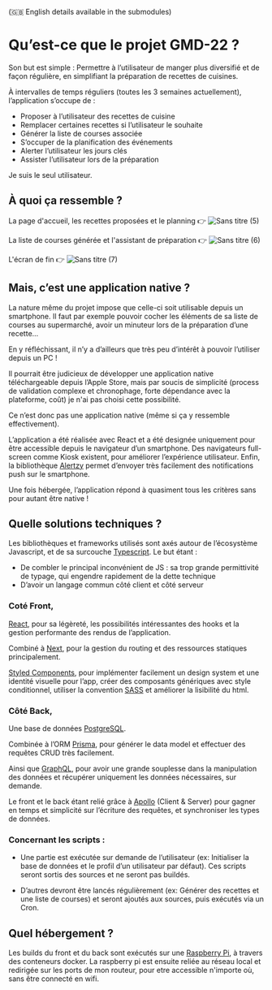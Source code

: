 (🇬🇧 English details available in the submodules)

# Qu’est-ce que le projet GMD-22 ?
Son but est simple :
Permettre à l’utilisateur de manger plus diversifié et de façon régulière, en simplifiant la préparation de recettes de cuisines.

À intervalles de temps réguliers (toutes les 3 semaines actuellement), l’application s’occupe de :
- Proposer à l’utilisateur des recettes de cuisine
- Remplacer certaines recettes si l’utilisateur le souhaite
- Générer la liste de courses associée
- S’occuper de la planification des événements
- Alerter l’utilisateur les jours clés
- Assister l’utilisateur lors de la préparation 

Je suis le seul utilisateur.

## À quoi ça ressemble ?

La page d'accueil, les recettes proposées et le planning 👉 
![Sans titre (5)](https://user-images.githubusercontent.com/79903008/182024591-b50b21fb-d56d-46e8-a2d0-136126f66bff.png)

La liste de courses générée et l'assistant de préparation 👉
![Sans titre (6)](https://user-images.githubusercontent.com/79903008/182024649-ccc7965c-9d47-494e-9f20-bb3225dfad5a.png)

L'écran de fin 👉
![Sans titre (7)](https://user-images.githubusercontent.com/79903008/182025043-b0d0d8fa-399b-42da-9868-61b3f769a80d.png)


## Mais, c’est une application native ?
La nature même du projet impose que celle-ci soit utilisable depuis un smartphone. Il faut par exemple pouvoir cocher les éléments de sa liste de courses au supermarché, avoir un minuteur lors de la préparation d’une recette…

En y réfléchissant, il n’y a d’ailleurs que très peu d’intérêt à pouvoir l’utiliser depuis un PC !

Il pourrait être judicieux de développer une application native téléchargeable depuis l’Apple Store, mais par soucis de simplicité (process de validation complexe et chronophage, forte dépendance avec la plateforme, coût) je n'ai pas choisi cette possibilité.

Ce n’est donc pas une application native (même si ça y ressemble effectivement).

L’application a été réalisée avec React et a été designée uniquement pour être accessible depuis le navigateur d’un smartphone. 
Des navigateurs full-screen comme Kiosk existent, pour améliorer l’expérience utilisateur.
Enfin, la bibliothèque [Alertzy](https://alertzy.app/) permet d’envoyer très facilement des notifications push sur le smartphone.

Une fois hébergée, l’application répond à quasiment tous les critères sans pour autant être native !


## Quelle solutions techniques ?
Les bibliothèques et frameworks utilisés sont axés autour de l’écosystème Javascript, et de sa surcouche [Typescript](https://www.typescriptlang.org/). 
Le but étant :
- De combler le principal inconvénient de JS : sa trop grande permittivité de typage, qui engendre rapidement de la dette technique
- D’avoir un langage commun côté client et côté serveur

### Coté Front, 
[React](https://reactjs.org/), pour sa légèreté, les possibilités intéressantes des hooks et la gestion performante des rendus de l’application.

Combiné à [Next](https://nextjs.org/), pour la gestion du routing et des ressources statiques principalement.

[Styled Components](https://styled-components.com/), pour implémenter facilement un design system et une identité visuelle pour l’app, créer des composants génériques avec style conditionnel, utiliser la convention [SASS](https://sass-lang.com/) et améliorer la lisibilité du html.

 

### Côté Back, 

Une base de données [PostgreSQL](https://www.postgresql.org/).

Combinée à l’ORM [Prisma](https://www.prisma.io/), pour générer le data model et effectuer des requêtes CRUD très facilement.

Ainsi que [GraphQL](https://graphql.org/), pour avoir une grande souplesse dans la manipulation des données et récupérer uniquement les données nécessaires, sur demande.

Le front et le back étant relié grâce à [Apollo](https://www.apollographql.com/docs/) (Client & Server) pour gagner en temps et simplicité sur l’écriture des requêtes, et synchroniser les types de données.

### Concernant les scripts :
- Une partie est exécutée sur demande de l’utilisateur (ex: Initialiser la base de données et le profil d’un utilisateur par défaut). Ces scripts seront sortis des sources et ne seront pas buildés.

- D’autres devront être lancés régulièrement (ex: Générer des recettes et une liste de courses) et seront ajoutés aux sources, puis exécutés via un Cron.


## Quel hébergement ?

Les builds du front et du back sont exécutés sur une [Raspberry Pi](https://en.wikipedia.org/wiki/Raspberry_Pi), à travers des conteneurs docker. La raspberry pi est ensuite reliée au réseau local et redirigée sur les ports de mon routeur, pour etre accessible n'importe où, sans être connecté en wifi. 




